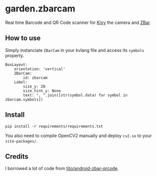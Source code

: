 # garden.zbarcam

Real time Barcode and QR Code scanner for [Kivy](https://github.com/kivy/kivy) the camera and [ZBar](https://github.com/ZBar/ZBar).

## How to use
Simply instanciate `ZBarCam` in your kvlang file and access its `symbols` property.
```
BoxLayout:
    orientation: 'vertical'
    ZBarCam:
        id: zbarcam
    Label:
        size_y: 20
        size_hint_y: None
        text: ", ".join([str(symbol.data) for symbol in zbarcam.symbols])
```

## Install
```
pip install -r requirements/requirements.txt
```
You also need to compile OpenCV2 manually and deploy `cv2.so` to your `site-packages/`.

## Credits
I borrowed a lot of code from [tito/android-zbar-qrcode](https://github.com/tito/android-zbar-qrcode).

